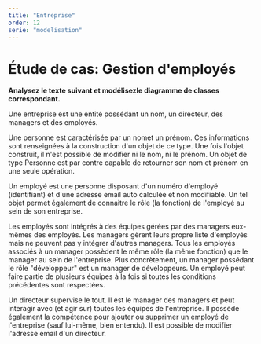 ```yaml
---
title: "Entreprise"
order: 12
serie: "modelisation"
---
```


# Étude de cas: Gestion d'employés 

**Analysez le texte suivant et modélisezle diagramme de classes correspondant.**

Une entreprise est une entité possédant un nom, un directeur, des managers et des employés.

Une personne est caractérisée par un nomet un prénom. Ces informations sont renseignées à la construction d'un objet de ce type. Une fois l'objet construit, il n'est possible de modifier ni le nom, ni le prénom. Un objet de type Personne est par contre capable de retourner son nom et prénom en une seule opération.

Un employé est une personne disposant d'un numéro d'employé (identifiant) et d'une adresse email auto calculée et non modifiable. Un tel objet permet également de connaitre le rôle (la fonction) de l'employé au sein de son entreprise.

Les employés sont intégrés à des équipes gérées par des managers eux-mêmes des employés. Les managers gèrent leurs propre liste d'employés mais ne peuvent pas y intégrer d'autres managers. Tous les employés associés à un manager possèdent le même rôle (la même fonction) que le manager au sein de l'entreprise. Plus concrètement, un 
manager possédant le rôle "développeur" est un manager de développeurs. Un employé peut faire partie de plusieurs équipes à la fois si toutes les conditions précédentes sont respectées.

Un directeur supervise le tout. Il est le manager des managers et peut interagir avec (et agir sur) toutes les équipes de l'entreprise. Il possède également la compétence pour ajouter ou supprimer un employé de l'entreprise (sauf lui-même, bien entendu). Il est possible de modifier l'adresse email d'un directeur.
